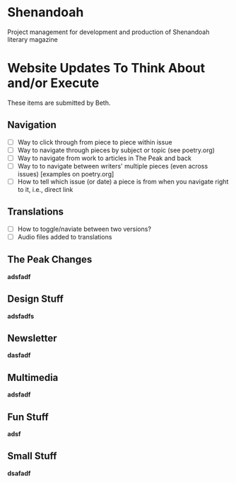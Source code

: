 # Shenandoah

Project management for development and production of Shenandoah literary magazine

# **Website Updates To Think About and/or Execute**

These items are submitted by Beth.

## **Navigation**

*   [ ] Way to click through from piece to piece within issue
*   [ ] Way to navigate through pieces by subject or topic (see poetry.org)
*   [ ] Way to navigate from work to articles in The Peak and back
*   [ ] Way to to navigate between writers' multiple pieces (even across issues) \[examples on poetry.org\]
*   [ ] How to tell which issue (or date) a piece is from when you navigate right to it, i.e., direct link

## **Translations**

*   [ ] How to toggle/naviate between two versions?
*   [ ] Audio files added to translations

## **The Peak Changes**

**adsfadf**

## **Design Stuff**

**adsfadfs**

## **Newsletter**

**dasfadf**

## **Multimedia**

**adsfadf**

## **Fun Stuff**

**adsf**

## **Small Stuff**

**dsafadf**
